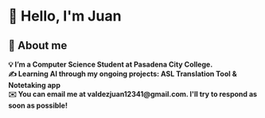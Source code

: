 <h1> 👋 Hello, I'm Juan </h1> 
<h2> 📰 About me </h2> 
<b>💡 I’m a Computer Science Student at Pasadena City College. <br> </b>
<b>✍️ Learning AI through my ongoing projects: ASL Translation Tool & Notetaking app <br> </b>
<b>✉️ You can email me at valdezjuan12341@gmail.com. I'll try to respond as soon as possible! </b>
<!--
**JValdez777/JValdez777** is a ✨ _special_ ✨ repository because its `README.md` (this file) appears on your GitHub profile.

Here are some ideas to get you started:

- 🔭 I’m currently working on ...
- 🌱 I’m currently learning ...
- 👯 I’m looking to collaborate on ...
- 🤔 I’m looking for help with ...
- 💬 Ask me about ...
- 📫 How to reach me: ...
- 😄 Pronouns: ...
- ⚡ Fun fact: ...
-->
